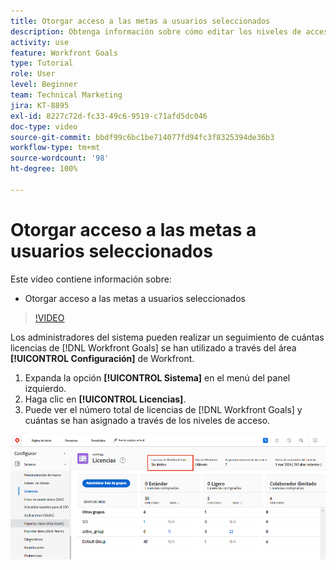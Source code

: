 ```yaml
---
title: Otorgar acceso a las metas a usuarios seleccionados
description: Obtenga información sobre cómo editar los niveles de acceso según el tipo de licencia para los usuarios en  [!DNL Workfront Goals].
activity: use
feature: Workfront Goals
type: Tutorial
role: User
level: Beginner
team: Technical Marketing
jira: KT-8895
exl-id: 8227c72d-fc33-49c6-9519-c71afd5dc046
doc-type: video
source-git-commit: bbdf99c6bc1be714077fd94fc3f8325394de36b3
workflow-type: tm+mt
source-wordcount: '98'
ht-degree: 100%

---
```


# Otorgar acceso a las metas a usuarios seleccionados

Este vídeo contiene información sobre:

* Otorgar acceso a las metas a usuarios seleccionados

>[!VIDEO](https://video.tv.adobe.com/v/335189/?quality=12&learn=on&enablevpops=1)

Los administradores del sistema pueden realizar un seguimiento de cuántas licencias de [!DNL Workfront Goals] se han utilizado a través del área **[!UICONTROL Configuración]** de Workfront.

1. Expanda la opción **[!UICONTROL Sistema]** en el menú del panel izquierdo.
1. Haga clic en **[!UICONTROL Licencias]**.
1. Puede ver el número total de licencias de [!DNL Workfront Goals] y cuántas se han asignado a través de los niveles de acceso.

![Captura de pantalla del número de licencias de [!DNL Workfront Goals] en el área Configuración de [!DNL Workfront]](assets/02-workfront-goals-licenses.png)
